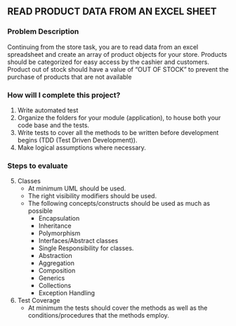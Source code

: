 ## READ PRODUCT DATA FROM AN EXCEL SHEET
### Problem Description
Continuing from the store task, you are to read data from an excel spreadsheet and create an array of product objects for your store. Products should be categorized for easy access by the cashier and customers. Product out of stock should have a value of “OUT OF STOCK” to prevent the purchase of products that are not available


### How will I complete this project?
1. Write automated test
2. Organize the folders for your module (application), to house both your code base and the tests.
3. Write tests to cover all the methods to be written before development begins (TDD (Test Driven Development)).
4. Make logical assumptions where necessary.



### Steps to evaluate
5. Classes 
   * At minimum UML should be used.
   * The right visibility modifiers should be used.
   * The following concepts/constructs should be used as much as possible
       * Encapsulation
       * Inheritance
       * Polymorphism
       * Interfaces/Abstract classes
       * Single Responsibility for classes.
       * Abstraction
       * Aggregation
       * Composition
       * Generics
       * Collections
       * Exception Handling
6. Test Coverage
   * At minimum the tests should cover the methods as well as the conditions/procedures that the methods employ.